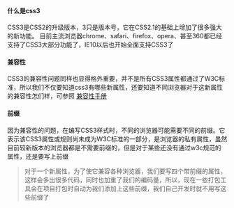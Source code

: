 #### 什么是css3

CSS3是CSS2的升级版本，3只是版本号，它在CSS2.1的基础上增加了很多强大的新功能。 目前主流浏览器chrome、safari、firefox、opera、甚至360都已经支持了CSS3大部分功能了，IE10以后也开始全面支持CSS3了

#### 兼容性

CSS3的兼容性问题同样也显得格外重要，并不是所有CSS3属性都通过了W3C标准，所以我们不仅要知道css3有哪些新属性，还要知道不同浏览器对于这新属性的兼容性怎们样，可参照 [兼容性手册](http://www.runoob.com/cssref/css3-browsersupport.html)

#### 前缀

因为兼容性的问题，在编写CSS3样式时，不同的浏览器可能需要不同的前缀。它表示该CSS3属性或规则尚未成为W3C标准的一部分，是浏览器的私有属性，虽然目前较新版本的浏览器都是不需要前缀的，但是对于某些还没有通过w3c规范的属性，还是要写上前缀

> 对于一个新属性，为了使它兼容各种浏览器，我们要写四个带前缀的属性，这样会多出很多代码，同时也加重了我们的编码量，所以，现在一些打包工具会在项目打包时自动为我们添加上这些前缀，我们自己开发时就不用写这些前缀了